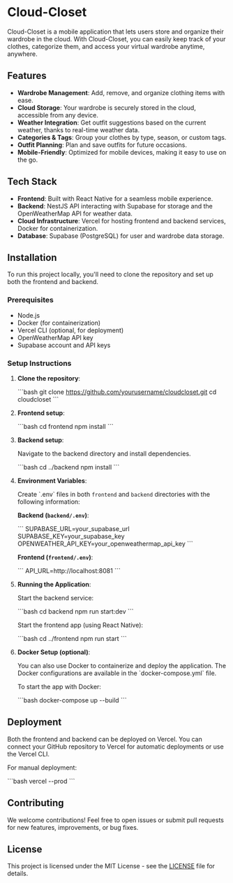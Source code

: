 
# Cloud-Closet

Cloud-Closet is a mobile application that lets users store and organize their wardrobe in the cloud. With Cloud-Closet, you can easily keep track of your clothes, categorize them, and access your virtual wardrobe anytime, anywhere.

## Features

- **Wardrobe Management**: Add, remove, and organize clothing items with ease.
- **Cloud Storage**: Your wardrobe is securely stored in the cloud, accessible from any device.
- **Weather Integration**: Get outfit suggestions based on the current weather, thanks to real-time weather data.
- **Categories & Tags**: Group your clothes by type, season, or custom tags.
- **Outfit Planning**: Plan and save outfits for future occasions.
- **Mobile-Friendly**: Optimized for mobile devices, making it easy to use on the go.

## Tech Stack

- **Frontend**: Built with React Native for a seamless mobile experience.
- **Backend**: NestJS API interacting with Supabase for storage and the OpenWeatherMap API for weather data.
- **Cloud Infrastructure**: Vercel for hosting frontend and backend services, Docker for containerization.
- **Database**: Supabase (PostgreSQL) for user and wardrobe data storage.
  
## Installation

To run this project locally, you'll need to clone the repository and set up both the frontend and backend.

### Prerequisites

- Node.js
- Docker (for containerization)
- Vercel CLI (optional, for deployment)
- OpenWeatherMap API key
- Supabase account and API keys

### Setup Instructions

1. **Clone the repository**:

    \`\`\`bash
    git clone https://github.com/yourusername/cloudcloset.git
    cd cloudcloset
    \`\`\`

2. **Frontend setup**:

    \`\`\`bash
    cd frontend
    npm install
    \`\`\`

3. **Backend setup**:

    Navigate to the backend directory and install dependencies.

    \`\`\`bash
    cd ../backend
    npm install
    \`\`\`

4. **Environment Variables**:

    Create \`.env\` files in both `frontend` and `backend` directories with the following information:

    **Backend (`backend/.env`)**:

    \`\`\`
    SUPABASE_URL=your_supabase_url
    SUPABASE_KEY=your_supabase_key
    OPENWEATHER_API_KEY=your_openweathermap_api_key
    \`\`\`

    **Frontend (`frontend/.env`)**:

    \`\`\`
    API_URL=http://localhost:8081
    \`\`\`

5. **Running the Application**:

    Start the backend service:

    \`\`\`bash
    cd backend
    npm run start:dev
    \`\`\`

    Start the frontend app (using React Native):

    \`\`\`bash
    cd ../frontend
    npm run start
    \`\`\`

6. **Docker Setup (optional)**:

    You can also use Docker to containerize and deploy the application. The Docker configurations are available in the \`docker-compose.yml\` file.

    To start the app with Docker:

    \`\`\`bash
    docker-compose up --build
    \`\`\`

## Deployment

Both the frontend and backend can be deployed on Vercel. You can connect your GitHub repository to Vercel for automatic deployments or use the Vercel CLI.

For manual deployment:

\`\`\`bash
vercel --prod
\`\`\`

## Contributing

We welcome contributions! Feel free to open issues or submit pull requests for new features, improvements, or bug fixes.

## License

This project is licensed under the MIT License - see the [LICENSE](LICENSE) file for details.

